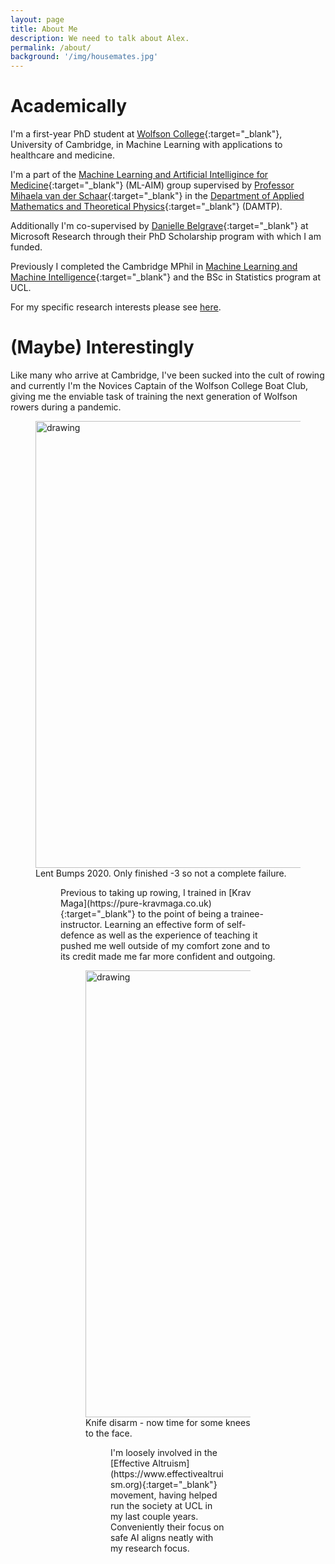 ```yaml
---
layout: page
title: About Me
description: We need to talk about Alex.
permalink: /about/
background: '/img/housemates.jpg'
---
```


# Academically 
I'm a first-year PhD student at [Wolfson College](https://www.wolfson.cam.ac.uk){:target="_blank"}, University of Cambridge, in Machine Learning with applications to healthcare and medicine. 

I'm a part of the [Machine Learning and Artificial Intelligince for Medicine](https://www.vanderschaar-lab.com){:target="_blank"} (ML-AIM) group supervised by [Professor Mihaela van der Schaar](https://www.vanderschaar-lab.com/prof-mihaela-van-der-schaar/){:target="_blank"} in the [Department of Applied Mathematics and Theoretical Physics](http://www.damtp.cam.ac.uk){:target="_blank"} (DAMTP). 

Additionally I'm co-supervised by [Danielle Belgrave](https://www.microsoft.com/en-us/research/people/dabelgra/){:target="_blank"} at Microsoft Research through their PhD Scholarship program with which I am funded.

Previously I completed the Cambridge MPhil in [Machine Learning and Machine Intelligence](https://www.mlmi.eng.cam.ac.uk){:target="_blank"} and the BSc in Statistics program at UCL.

For my specific research interests please see [here](/research.markdown).

# (Maybe) Interestingly

Like many who arrive at Cambridge, I've been sucked into the cult of rowing and currently I'm the Novices Captain of the Wolfson College Boat Club, giving me the enviable task of training the next generation of Wolfson rowers during a pandemic.
<figure>
    <img src="../img/rowing.jpg" alt="drawing" width="715" />
    <figcaption>Lent Bumps 2020. Only finished -3 so not a complete failure.</figcaption>
<figure>

<p markdown="1">
Previous to taking up rowing, I trained in [Krav Maga](https://pure-kravmaga.co.uk){:target="_blank"} to the point of being a trainee-instructor. Learning an effective form of self-defence as well as the experience of teaching it pushed me well outside of my comfort zone and to its credit made me far more confident and outgoing.
</p>
<figure>
    <img src="../img/krav.JPG" alt="drawing" width="715" />
    <figcaption>Knife disarm - now time for some knees to the face.</figcaption>
<figure>

<p markdown="1">
I'm loosely involved in the [Effective Altruism](https://www.effectivealtruism.org){:target="_blank"} movement, having helped run the society at UCL in my last couple years. Conveniently their focus on safe AI aligns neatly with my research focus.
</p>
